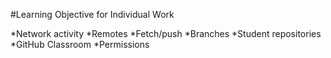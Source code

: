 #Learning Objective for Individual Work

*Network activity
*Remotes
*Fetch/push
*Branches
*Student repositories
*GitHub Classroom
*Permissions
